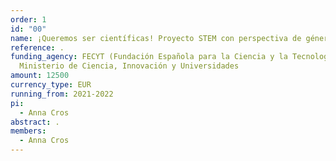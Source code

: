 ```yaml
---
order: 1
id: "00"
name: ¡Queremos ser científicas! Proyecto STEM con perspectiva de género
reference: .
funding_agency: FECYT (Fundación Española para la Ciencia y la Tecnología),
  Ministerio de Ciencia, Innovación y Universidades
amount: 12500
currency_type: EUR
running_from: 2021-2022
pi:
  - Anna Cros
abstract: .
members:
  - Anna Cros
---
```

